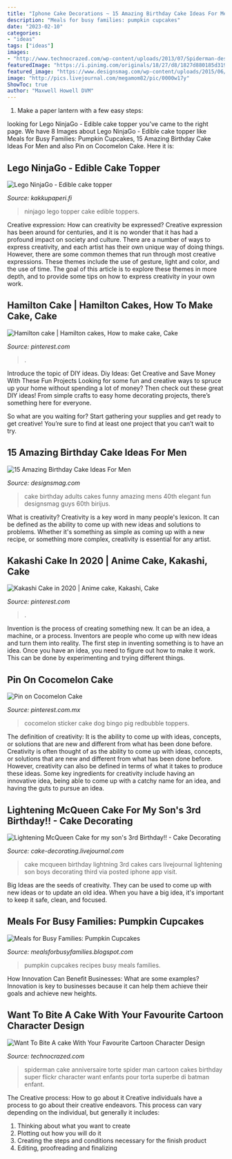 ```yaml
---
title: "Iphone Cake Decorations ~ 15 Amazing Birthday Cake Ideas For Men"
description: "Meals for busy families: pumpkin cupcakes"
date: "2023-02-10"
categories:
- "ideas"
tags: ["ideas"]
images:
- "http://www.technocrazed.com/wp-content/uploads/2013/07/Spiderman-design-cake.jpg"
featuredImage: "https://i.pinimg.com/originals/18/27/d8/1827d880185d319bb29ad05ae0eebad1.jpg"
featured_image: "https://www.designsmag.com/wp-content/uploads/2015/06/Birthday-Cake-Ideas-For-Men-designsmag-002.jpeg"
image: "http://pics.livejournal.com/megamom82/pic/0000w17y"
ShowToc: true
author: "Maxwell Howell DVM"
---
```



1. Make a paper lantern with a few easy steps:

	

		
looking for Lego NinjaGo - Edible cake topper you've came to the right page. We have 8 Images about Lego NinjaGo - Edible cake topper like Meals for Busy Families: Pumpkin Cupcakes, 15 Amazing Birthday Cake Ideas For Men and also Pin on Cocomelon Cake. Here it is:
		
    
## Lego NinjaGo - Edible Cake Topper

<img loading=lazy src="https://www.kakkupaperi.fi/247/lego-ninjago-edible-cake-topper.jpg" onerror="this.onerror=null;this.src='https://tse1.mm.bing.net/th?id=OIP.EIiEiV0pu-gTLBI3tEDBcwHaFP&amp;pid=15.1';" alt="Lego NinjaGo - Edible cake topper">

_Source: kakkupaperi.fi_

>ninjago lego topper cake edible toppers. 

	

Creative expression: How can creativity be expressed?
Creative expression has been around for centuries, and it is no wonder that it has had a profound impact on society and culture. There are a number of ways to express creativity, and each artist has their own unique way of doing things. However, there are some common themes that run through most creative expressions. These themes include the use of gesture, light and color, and the use of time. The goal of this article is to explore these themes in more depth, and to provide some tips on how to express creativity in your own work.

    
## Hamilton Cake | Hamilton Cakes, How To Make Cake, Cake

<img loading=lazy src="https://i.pinimg.com/originals/18/27/d8/1827d880185d319bb29ad05ae0eebad1.jpg" onerror="this.onerror=null;this.src='https://tse2.mm.bing.net/th?id=OIP.I2Ez5dIFXsvhl52ezB-QhgHaJ4&amp;pid=15.1';" alt="Hamilton cake | Hamilton cakes, How to make cake, Cake">

_Source: pinterest.com_

>. 

	

Introduce the topic of DIY ideas.
Diy Ideas: Get Creative and Save Money With These Fun Projects
Looking for some fun and creative ways to spruce up your home without spending a lot of money? Then check out these great DIY ideas! From simple crafts to easy home decorating projects, there’s something here for everyone.

So what are you waiting for? Start gathering your supplies and get ready to get creative! You’re sure to find at least one project that you can’t wait to try.

    
## 15 Amazing Birthday Cake Ideas For Men

<img loading=lazy src="https://www.designsmag.com/wp-content/uploads/2015/06/Birthday-Cake-Ideas-For-Men-designsmag-002.jpeg" onerror="this.onerror=null;this.src='https://tse4.mm.bing.net/th?id=OIP.mS3uSz_sYk98U_5f1IoefAHaFj&amp;pid=15.1';" alt="15 Amazing Birthday Cake Ideas For Men">

_Source: designsmag.com_

>cake birthday adults cakes funny amazing mens 40th elegant fun designsmag guys 60th birijus. 

	

What is creativity?
Creativity is a key word in many people's lexicon. It can be defined as the ability to come up with new ideas and solutions to problems. Whether it's something as simple as coming up with a new recipe, or something more complex, creativity is essential for any artist.

    
## Kakashi Cake In 2020 | Anime Cake, Kakashi, Cake

<img loading=lazy src="https://i.pinimg.com/736x/d6/2a/ac/d62aac49dcef0527e4885e6070d0fe4f.jpg" onerror="this.onerror=null;this.src='https://tse3.mm.bing.net/th?id=OIP.QJkERM_xYbCZk_jCleSPRgHaOY&amp;pid=15.1';" alt="Kakashi Cake in 2020 | Anime cake, Kakashi, Cake">

_Source: pinterest.com_

>. 

	

Invention is the process of creating something new. It can be an idea, a machine, or a process. Inventors are people who come up with new ideas and turn them into reality. The first step in inventing something is to have an idea. Once you have an idea, you need to figure out how to make it work. This can be done by experimenting and trying different things.

    
## Pin On Cocomelon Cake

<img loading=lazy src="https://i.pinimg.com/736x/e2/5f/8c/e25f8c05903035a465eb39358dd5e3a9.jpg" onerror="this.onerror=null;this.src='https://tse3.mm.bing.net/th?id=OIP.q0ZRgfzjKRJg9au1Mnt9oQHaHa&amp;pid=15.1';" alt="Pin on Cocomelon Cake">

_Source: pinterest.com.mx_

>cocomelon sticker cake dog bingo pig redbubble toppers. 

	

The definition of creativity: It is the ability to come up with ideas, concepts, or solutions that are new and different from what has been done before.
Creativity is often thought of as the ability to come up with ideas, concepts, or solutions that are new and different from what has been done before. However, creativity can also be defined in terms of what it takes to produce these ideas. Some key ingredients for creativity include having an innovative idea, being able to come up with a catchy name for an idea, and having the guts to pursue an idea.

    
## Lightening McQueen Cake For My Son&#039;s 3rd Birthday!! - Cake Decorating

<img loading=lazy src="http://pics.livejournal.com/megamom82/pic/0000w17y" onerror="this.onerror=null;this.src='https://tse2.mm.bing.net/th?id=OIP.JOr9XSPNc3dUwB09BikcmgHaJ5&amp;pid=15.1';" alt="Lightening McQueen Cake for my son&#039;s 3rd Birthday!! - Cake Decorating">

_Source: cake-decorating.livejournal.com_

>cake mcqueen birthday lightning 3rd cakes cars livejournal lightening son boys decorating third via posted iphone app visit. 

	

Big Ideas are the seeds of creativity. They can be used to come up with new ideas or to update an old idea. When you have a big idea, it's important to keep it safe, clean, and focused.

    
## Meals For Busy Families: Pumpkin Cupcakes

<img loading=lazy src="http://1.bp.blogspot.com/-DiceWFkoow8/TpXrvSa3fAI/AAAAAAAAA-g/lt2YpI9-s9k/s1600/Pumpkin+Cupcake1.JPG" onerror="this.onerror=null;this.src='https://tse1.mm.bing.net/th?id=OIP.pC5TE882FCgJvel5Ugap9QHaJ4&amp;pid=15.1';" alt="Meals for Busy Families: Pumpkin Cupcakes">

_Source: mealsforbusyfamilies.blogspot.com_

>pumpkin cupcakes recipes busy meals families. 

	

How Innovation Can Benefit Businesses: What are some examples?
Innovation is key to businesses because it can help them achieve their goals and achieve new heights.

    
## Want To Bite A Cake With Your Favourite Cartoon Character Design

<img loading=lazy src="http://www.technocrazed.com/wp-content/uploads/2013/07/Spiderman-design-cake.jpg" onerror="this.onerror=null;this.src='https://tse2.mm.bing.net/th?id=OIP.-mbc3QIH9UWxi1kO_I4NhAHaGZ&amp;pid=15.1';" alt="Want To Bite A cake With Your Favourite Cartoon Character Design">

_Source: technocrazed.com_

>spiderman cake anniversaire torte spider man cartoon cakes birthday super flickr character want enfants pour torta superbe di batman enfant. 

	

The Creative process: How to go about it
Creative individuals have a process to go about their creative endeavors. This process can vary depending on the individual, but generally it includes: 
1. Thinking about what you want to create 
2. Plotting out how you will do it 
3. Creating the steps and conditions necessary for the finish product 
4. Editing, proofreading and finalizing 


